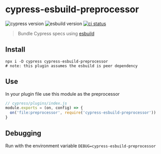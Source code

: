 # cypress-esbuild-preprocessor
![cypress version](https://img.shields.io/badge/cypress-6.7.1-brightgreen) ![esbuild version](https://img.shields.io/badge/esbuild-0.9.2-brightgreen) [![ci status][ci image]][ci url]
> Bundle Cypress specs using [esbuild](https://esbuild.github.io/)

## Install

```
npx i -D cypress cypress-esbuild-preprocessor
# note: this plugin assumes the esbuild is peer dependency
```

## Use

In your plugin file use this module as the preprocessor

```js
// cypress/plugins/index.js
module.exports = (on, config) => {
  on('file:preprocessor', require('cypress-esbuild-preprocessor'))
}
```

## Debugging

Run with the environment variable `DEBUG=cypress-esbuild-preprocessor`

[ci image]: https://github.com/bahmutov/cypress-esbuild-preprocessor/workflows/ci/badge.svg?branch=main
[ci url]: https://github.com/bahmutov/cypress-esbuild-preprocessor/actions
